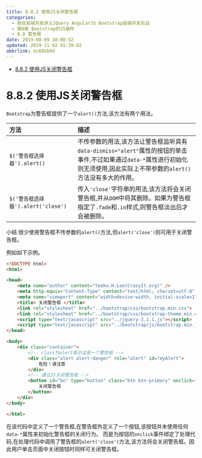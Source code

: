 ```yaml
---
title: 8.8.2 使用JS关闭警告框
categories: 
  - 疯狂前端开发讲义JQuery AngularJS Bootstrap前端开发实战
  - 第8章 Bootstrap的JS插件
  - 8.8 警告框
date: 2019-08-09 10:00:52
updated: 2019-11-02 01:39:02
abbrlink: ec68bb9d
---
```

- [8.8.2 使用JS关闭警告框](/ReadingNotes/ec68bb9d/#8-8-2-使用JS关闭警告框)

<!--more-->
<script src="https://cdn.bootcss.com/jquery/3.4.0/jquery.slim.min.js"></script>
<script>$(document).ready(function () {$(".post-body > ul:nth-child(1)").hide();});</script>

<!--end-->
<!--SSTStart-->
# 8.8.2 使用JS关闭警告框 #
`Bootstrap`为警告框提供了一个`alert()`方法,该方法有两个用法。

|方法|描述|
|:---|:---|
|`$('警告框选择器').alert()`|不传参数的用法,该方法让警告框监听具有`data-dismiss="alert"`属性的按钮的单击事件,不过如果通过`data-*`属性进行初始化则无须使用,因此实际上不带参数的`alert()`方法没有多大的作用。|
|`$('警告框选择器').alert('close')`|传入`'close'`字符串的用法,该方法将会关闭警告框,并从`DOM`中将其删除。如果为警告框指定了`.fade`和`.in`样式,则警告框淡出后才会被删除。|
小结:很少使用警告框不传参数的`alert()`方法,但`alert('close')`则可用于关闭警告框。

例如如下示例。
```html
<!DOCTYPE html>
<html>

<head>
	<meta name="author" content="Yeeku.H.Lee(CrazyIt.org)" />
	<meta http-equiv="Content-Type" content="text/html; charset=utf-8" />
	<meta name="viewport" content="width=device-width, initial-scale=1">
	<title> 关闭警告框 </title>
	<link rel="stylesheet" href="../bootstrap/css/bootstrap.min.css">
	<link rel="stylesheet" href="../bootstrap/css/bootstrap-theme.min.css">
	<script type="text/javascript" src="../jquery-3.1.1.js"></script>
	<script type="text/javascript" src="../bootstrap/js/bootstrap.min.js"></script>
</head>

<body>
	<div class="container">
		<!-- class为alert表示这是一个警告框 -->
		<div class="alert alert-danger" role="alert" id="myAlert">
			危险！请注意
		</div>
		<!-- 通过JS关闭警告框 -->
		<button id="bn" type="button" class="btn btn-primary" onclick="$('#myAlert').alert('close')">
			关闭警告框
		</button>
	</div>
</body>

</html>
```
在该代码中定义了一个警告框,在警告框外定义了一个按钮,该按钮并未使用任何`data-*`属性来初始化警告框的关闭行为。
而是为按钮的`onclick`事件绑定了处理代码,在处理代码中调用了警告框的`alert('close')`方法,该方法将会关闭警告框。因此用户单击页面中关闭按钮时同样可关闭警告框。
<!--SSTStop-->


